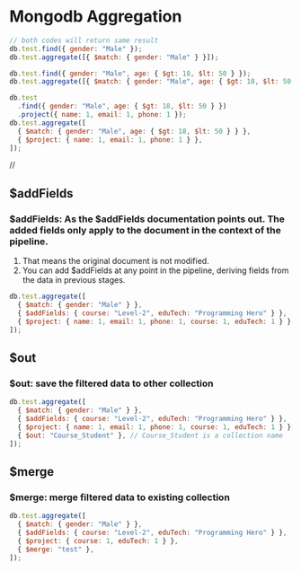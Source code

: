# Mongodb Aggregation
```js
// both codes will return same result
db.test.find({ gender: "Male" });
db.test.aggregate([{ $match: { gender: "Male" } }]);

db.test.find({ gender: "Male", age: { $gt: 18, $lt: 50 } });
db.test.aggregate([{ $match: { gender: "Male", age: { $gt: 18, $lt: 50 } } }]);

db.test
  .find({ gender: "Male", age: { $gt: 18, $lt: 50 } })
  .project({ name: 1, email: 1, phone: 1 });
db.test.aggregate([
  { $match: { gender: "Male", age: { $gt: 18, $lt: 50 } } },
  { $project: { name: 1, email: 1, phone: 1 } },
]);
```

//

## $addFields
### $addFields: As the $addFields documentation points out. The added fields only apply to the document in the context of the pipeline.
1. That means the original document is not modified.
2. You can add $addFields at any point in the pipeline, deriving fields from the data in previous stages.
```js
db.test.aggregate([
  { $match: { gender: "Male" } },
  { $addFields: { course: "Level-2", eduTech: "Programming Hero" } },
  { $project: { name: 1, email: 1, phone: 1, course: 1, eduTech: 1 } },
]);
```
## $out
### $out: save the filtered data to other collection
```js
db.test.aggregate([
  { $match: { gender: "Male" } },
  { $addFields: { course: "Level-2", eduTech: "Programming Hero" } },
  { $project: { name: 1, email: 1, phone: 1, course: 1, eduTech: 1 } },
  { $out: "Course_Student" }, // Course_Student is a collection name
]);
```
## $merge
### $merge: merge filtered data to existing collection
```js
db.test.aggregate([
  { $match: { gender: "Male" } },
  { $addFields: { course: "Level-2", eduTech: "Programming Hero" } },
  { $project: { course: 1, eduTech: 1 } },
  { $merge: "test" },
]);
```